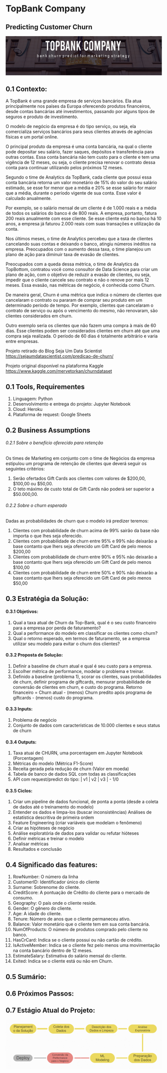 # TopBank Company
## Predicting Customer Churn
![](img/capa.jpg)

## 0.1 Contexto:
A TopBank é uma grande empresa de serviços bancários. Ela atua principalmente nos países da Europa oferecendo produtos financeiros, desde contas bancárias até investimentos, passando por alguns tipos de seguros e produto de investimento.

O modelo de negócio da empresa é do tipo serviço, ou seja, ela comercializa serviços bancários para seus clientes através de agências físicas e um portal online. 

O principal produto da empresa é uma conta bancária, na qual o cliente pode depositar seu salário, fazer saques, depósitos e transferência para outras contas. Essa conta bancária não tem custo para o cliente e tem uma vigência de 12 meses, ou seja, o cliente precisa renovar o contrato dessa conta para continuar utilizando pelos próximos 12 meses.

Segundo o time de Analytics da TopBank, cada cliente que possui essa conta bancária retorna um valor monetário de 15% do valor do seu salário estimado, se esse for menor que a média e 20% se esse salário for maior que a média, durante o período vigente de sua conta. Esse valor é calculado anualmente. 

Por exemplo, se o salário mensal de um cliente é de 1.000 reais e a média de todos os salários do banco é de 800 reais. A empresa, portanto, fatura 200 reais anualmente com esse cliente. Se esse cliente está no banco há 10 anos, a empresa já faturou 2.000 reais com suas transações e utilização da conta. 

Nos últimos meses, o time de Analytics percebeu que a taxa de clientes cancelando suas contas e deixando o banco, atingiu números inéditos na empresa. Preocupados com o aumento dessa taxa, o time planejou um plano de ação para diminuir taxa de evasão de clientes.

Preocupados com a queda dessa métrica, o time de Analytics da TopBottom, contratou você como consultor de Data Science para criar um plano de ação, com o objetivo de reduzir a evasão de clientes, ou seja, impedir que o cliente cancele seu contrato e não o renove por mais 12 meses. Essa evasão, nas métricas de negócio, é conhecida como Churn.

De maneira geral, Churn é uma métrica que indica o número de clientes que cancelaram o contrato ou pararam de comprar seu produto em um determinado período de tempo. Por exemplo, clientes que cancelaram o contrato de serviço ou após o vencimento do mesmo, não renovaram, são clientes considerados em churn.

Outro exemplo seria os clientes que não fazem uma compra à mais de 60 dias. Esse clientes podem ser considerados clientes em churn até que uma compra seja realizada. O período de 60 dias é totalmente arbitrário e varia entre empresas. 

Projeto retirado do Blog Seja Um Data Scientist
https://sejaumdatascientist.com/predicao-de-churn/

Projeto original disponível na plataforma Kaggle
https://www.kaggle.com/mervetorkan/churndataset

## 0.1 Tools, Requirementes
1. Linguagem: Python
2. Desenvolvimento e entrega do projeto: Jupyter Notebook
3. Cloud: Heroku
4. Plataforma de request: Google Sheets

## 0.2 Business Assumptions

###### 0.2.1 Sobre o benefício oferecido para retenção
Os times de Marketing em conjunto com o time de Negócios da empresa estipulou um programa de retenção de clientes que deverá seguir os seguintes critérios:
1. Serão ofertados Gift Cards aos clientes com valores de $200,00, $100,00 ou $50,00.
2. O teto máximo de custo total de Gift Cards não poderá ser superior a $50.000,00.

###### 0.2.2 Sobre o churn esperado
Dadas as probabilidades de churn que o modelo irá predizer teremos:
1. Clientes com probabilidade de churn acima de 99% sairão da base não importa o que lhes seja oferecido.
2. Clientes com probabilidade de churn entre 95% e 99% não deixarão a base contanto que lhers seja oferecido um Gift Card de pelo menos $200,00
3. Clientes com probabilidade de churn entre 90% e 95% não deixarão a base contanto que lhers seja oferecido um Gift Card de pelo menos $100,00
4. Clientes com probabilidade de churn entre 50% e 90% não deixarão a base contanto que lhers seja oferecido um Gift Card de pelo menos $50,00

## 0.3 Estratégia da Solução:

#### 0.3.1 Objetivos:
1. Qual a taxa atual de Churn da Top-Bank, qual é o seu custo financeiro para a empresa por perda de faturamento?
2. Qual a performance do modelo em classificar os clientes como churn?
3. Qual o retorno esperado, em termos de faturamento, se a empresa utilizar seu modelo para evitar o churn dos clientes?

#### 0.3.2 Proposta de Solução:
1. Definir a baseline de churn atual e qual é seu custo para a empresa.
2. Escolher métrica de performance, modelar o problema e treinar.
3. Definido a baseline (problema 1), scorar os clientes, suas probabilidades de churn, definir programa de giftcards, mensurar probabilidade de conversão de clientes em churn, e custo do programa. Retorno financeiro = Churn atual - (menos) Churn predito após programa de giftcards - (menos) custo do programa.

#### 0.3.3 Inputs:
1. Problema de negócio
2. Conjunto de dados com características de 10.000 clientes e seus status de churn

#### 0.3.4 Outputs:
1. Taxa atuai de CHURN, uma porcentagem em Jupyter Notebook (Porcentagem)
3. Métricas do modelo (Métrica F1-Score)
3. Receita gerada pela redução de churn (Valor em moeda)
4. Tabela de banco de dados SQL com todas as classificações
5. API com request/predict do tipo: | v1 | v2 | v3 | - 1/0

#### 0.3.5 Ciclos:
1. Criar um pipeline de dados funcional, de ponta a ponta (desde a coleta de dados até o 
    treinamento do modelo)
2. Entender os dados e limpa-los (buscar inconsistências) Análises de estatística
    descritiva de primeira ordem
3. Feature Engineering (criar variáveis que modelam o fenômeno)
4. Criar as hipóteses de negócio
5. Análise exploratória de dados para validar ou refutar hióteses
6. Definir métricas e treinar o modelo
7. Analisar métricas
8. Resultados e conclusão

## 0.4 Significado das features:

1. RowNumber: O número da linha
2. CustomerID: Identificador único do cliente
3. Surname: Sobrenome do cliente.
4. CreditScore: A pontuação de Crédito do cliente para o mercado de consumo.
5. Geography: O país onde o cliente reside.
6. Gender: O gênero do cliente.
7. Age: A idade do cliente.
8. Tenure: Número de anos que o cliente permaneceu ativo.
9. Balance: Valor monetário que o cliente tem em sua conta bancária.
10. NumOfProducts: O número de produtos comprado pelo cliente no banco.
11. HasCrCard: Indica se o cliente possui ou não cartão de crédito.
12. IsActiveMember: Indica se o cliente fez pelo menos uma movimentação na conta bancário dentro de 12 meses.
13. EstimateSalary: Estimativa do salário mensal do cliente.
14. Exited: Indica se o cliente está ou não em Churn.

## 0.5 Sumário:

## 0.6 Próximos Passos:

## 0.7 Estágio Atual do Projeto:
![](img/bank.PNG)
